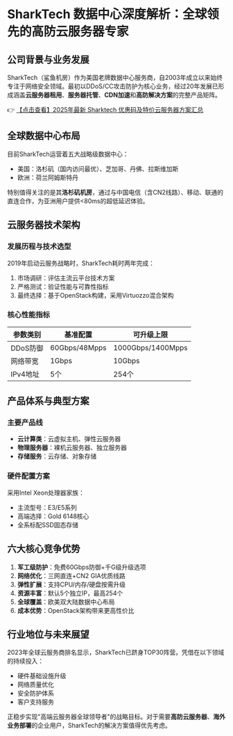 # SharkTech 数据中心深度解析：全球领先的高防云服务器专家

## 公司背景与业务发展

SharkTech（鲨鱼机房）作为美国老牌数据中心服务商，自2003年成立以来始终专注于网络安全领域。最初以DDoS/CC攻击防护为核心业务，经过20年发展已形成涵盖**云服务器租用**、**服务器托管**、**CDN加速**和**高防解决方案**的完整产品矩阵。

👉 [【点击查看】2025年最新 Sharktech 优惠码及特价云服务器方案汇总](https://bit.ly/Sharktech)

## 全球数据中心布局

目前SharkTech运营着五大战略级数据中心：
- 美国：洛杉矶（国内访问最优）、芝加哥、丹佛、拉斯维加斯
- 欧洲：荷兰阿姆斯特丹

特别值得关注的是其**洛杉矶机房**，通过与中国电信（含CN2线路）、移动、联通的直连合作，为亚洲用户提供<80ms的超低延迟体验。

## 云服务器技术架构

### 发展历程与技术选型
2019年启动云服务战略时，SharkTech耗时两年完成：
1. 市场调研：评估主流云平台技术方案
2. 严格测试：验证性能与可靠性指标
3. 最终选择：基于OpenStack构建，采用Virtuozzo混合架构

### 核心性能指标
| 参数类别 | 基准配置 | 可升级上限 |
|---------|---------|-----------|
| DDoS防御 | 60Gbps/48Mpps | 1000Gbps/1400Mpps |
| 网络带宽 | 1Gbps | 10Gbps |
| IPv4地址 | 5个 | 254个 |

## 产品体系与典型方案

### 主要产品线
- **云计算类**：云虚拟主机、弹性云服务器
- **物理服务器**：裸机云服务器、独立服务器
- **存储服务**：云存储、对象存储

### 硬件配置方案
采用Intel Xeon处理器家族：
- 主流型号：E3/E5系列
- 高端选择：Gold 6148核心
- 全系标配SSD固态存储

## 六大核心竞争优势

1. **军工级防护**：免费60Gbps防御+千G级升级选项
2. **网络优化**：三网直连+CN2 GIA优质线路
3. **弹性扩展**：支持CPU/内存/硬盘按需升级
4. **资源丰富**：默认5个独立IP，最高254个
5. **全球覆盖**：欧美双大陆数据中心布局
6. **成本优势**：OpenStack架构带来更高性价比

## 行业地位与未来展望

2023年全球云服务商排名显示，SharkTech已跻身TOP30阵营。凭借在以下领域的持续投入：
- 硬件基础设施升级
- 网络质量优化
- 安全防护体系
- 客户支持服务

正稳步实现"高端云服务器全球领导者"的战略目标。对于需要**高防云服务器**、**海外业务部署**的企业用户，SharkTech的解决方案值得优先考虑。
